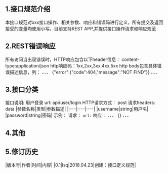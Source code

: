 ## 1.接口规范介绍
本接口规范对xxx接口操作、相关参数、响应和错误码进行定义，所有提交及返回接受的变量均使用小写。目前支持REST APP,并提供接口操作请求和响应规范

## 2.REST错误响应
所有访问当出现错误时，HTTP响应包含以下header信息：
content-type:application/json
http响应码：1xx,2xx,3xx,4xx,5xx
http body包含具体错误描述信息，列：
、、、
{"error":{"code":404,"message":"NOT FIND"}}
、、、
## 3.接口分类
接口说明:
用户登录
url:
api/user/login
HTTP请求方式：
post
请求headers:
data
|参数名称|类型|参数描述|
|:---|:---|:---|
|username|string|用户名|
|password|string|密码|
示例：
请求：
`url:`
响应：
、、、
{}
、、、
## 4.其他
## 5.修订历史
|版本号|作者|时间|内容|
|0.1|lsq|2018.04.23|创建：接口定义规范|
